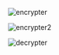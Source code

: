 
![encrypter](https://github.com/user-attachments/assets/f6436947-259c-48e1-a2a2-1d853be3c38c)
               
![encrypter2](https://github.com/user-attachments/assets/8ff4cdc1-ffaf-4fa0-9478-d3612636b619)
                          
![decrypter](https://github.com/user-attachments/assets/c391019e-63cb-4cff-a066-7182c161b204)
